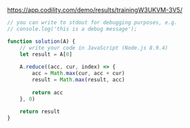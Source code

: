 https://app.codility.com/demo/results/trainingW3UKVM-3V5/

```js
// you can write to stdout for debugging purposes, e.g.
// console.log('this is a debug message');

function solution(A) {
    // write your code in JavaScript (Node.js 8.9.4)
    let result = A[0]
    
    A.reduce((acc, cur, index) => {
        acc = Math.max(cur, acc + cur)
        result = Math.max(result, acc)
        
        return acc        
    }, 0)
    
    return result
}
```
